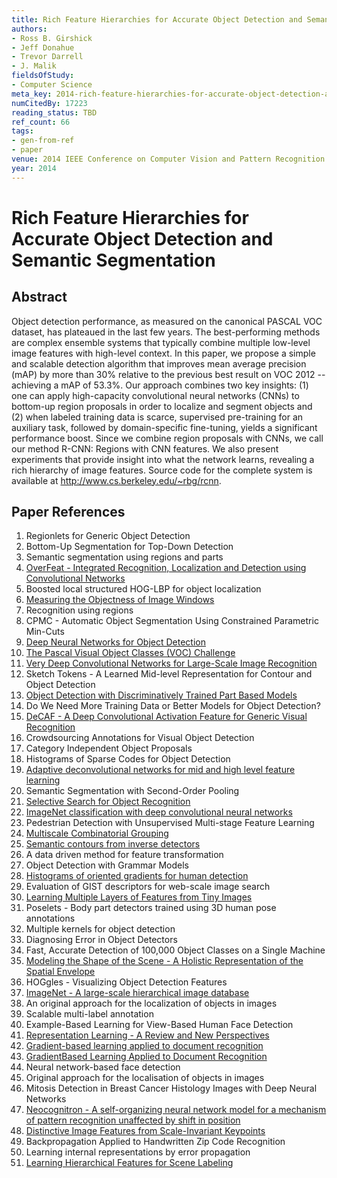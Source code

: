 ```yaml
---
title: Rich Feature Hierarchies for Accurate Object Detection and Semantic Segmentation
authors:
- Ross B. Girshick
- Jeff Donahue
- Trevor Darrell
- J. Malik
fieldsOfStudy:
- Computer Science
meta_key: 2014-rich-feature-hierarchies-for-accurate-object-detection-and-semantic-segmentation
numCitedBy: 17223
reading_status: TBD
ref_count: 66
tags:
- gen-from-ref
- paper
venue: 2014 IEEE Conference on Computer Vision and Pattern Recognition
year: 2014
---
```


# Rich Feature Hierarchies for Accurate Object Detection and Semantic Segmentation

## Abstract

Object detection performance, as measured on the canonical PASCAL VOC dataset, has plateaued in the last few years. The best-performing methods are complex ensemble systems that typically combine multiple low-level image features with high-level context. In this paper, we propose a simple and scalable detection algorithm that improves mean average precision (mAP) by more than 30% relative to the previous best result on VOC 2012 -- achieving a mAP of 53.3%. Our approach combines two key insights: (1) one can apply high-capacity convolutional neural networks (CNNs) to bottom-up region proposals in order to localize and segment objects and (2) when labeled training data is scarce, supervised pre-training for an auxiliary task, followed by domain-specific fine-tuning, yields a significant performance boost. Since we combine region proposals with CNNs, we call our method R-CNN: Regions with CNN features. We also present experiments that provide insight into what the network learns, revealing a rich hierarchy of image features. Source code for the complete system is available at http://www.cs.berkeley.edu/~rbg/rcnn.

## Paper References

1. Regionlets for Generic Object Detection
2. Bottom-Up Segmentation for Top-Down Detection
3. Semantic segmentation using regions and parts
4. [OverFeat - Integrated Recognition, Localization and Detection using Convolutional Networks](2014-overfeat-integrated-recognition-localization-and-detection-using-convolutional-networks)
5. Boosted local structured HOG-LBP for object localization
6. [Measuring the Objectness of Image Windows](2012-measuring-the-objectness-of-image-windows)
7. Recognition using regions
8. CPMC - Automatic Object Segmentation Using Constrained Parametric Min-Cuts
9. [Deep Neural Networks for Object Detection](2013-deep-neural-networks-for-object-detection)
10. [The Pascal Visual Object Classes (VOC) Challenge](2009-the-pascal-visual-object-classes-voc-challenge)
11. [Very Deep Convolutional Networks for Large-Scale Image Recognition](2015-very-deep-convolutional-networks-for-large-scale-image-recognition)
12. Sketch Tokens - A Learned Mid-level Representation for Contour and Object Detection
13. [Object Detection with Discriminatively Trained Part Based Models](2009-object-detection-with-discriminatively-trained-part-based-models)
14. Do We Need More Training Data or Better Models for Object Detection?
15. [DeCAF - A Deep Convolutional Activation Feature for Generic Visual Recognition](2014-decaf-a-deep-convolutional-activation-feature-for-generic-visual-recognition)
16. Crowdsourcing Annotations for Visual Object Detection
17. Category Independent Object Proposals
18. Histograms of Sparse Codes for Object Detection
19. [Adaptive deconvolutional networks for mid and high level feature learning](2011-adaptive-deconvolutional-networks-for-mid-and-high-level-feature-learning)
20. Semantic Segmentation with Second-Order Pooling
21. [Selective Search for Object Recognition](2013-selective-search-for-object-recognition)
22. [ImageNet classification with deep convolutional neural networks](2012-imagenet-classification-with-deep-convolutional-neural-networks)
23. Pedestrian Detection with Unsupervised Multi-stage Feature Learning
24. [Multiscale Combinatorial Grouping](2014-multiscale-combinatorial-grouping)
25. [Semantic contours from inverse detectors](2011-semantic-contours-from-inverse-detectors)
26. A data driven method for feature transformation
27. Object Detection with Grammar Models
28. [Histograms of oriented gradients for human detection](2005-histograms-of-oriented-gradients-for-human-detection)
29. Evaluation of GIST descriptors for web-scale image search
30. [Learning Multiple Layers of Features from Tiny Images](2009-learning-multiple-layers-of-features-from-tiny-images)
31. Poselets - Body part detectors trained using 3D human pose annotations
32. Multiple kernels for object detection
33. Diagnosing Error in Object Detectors
34. Fast, Accurate Detection of 100,000 Object Classes on a Single Machine
35. [Modeling the Shape of the Scene - A Holistic Representation of the Spatial Envelope](2004-modeling-the-shape-of-the-scene-a-holistic-representation-of-the-spatial-envelope)
36. HOGgles - Visualizing Object Detection Features
37. [ImageNet - A large-scale hierarchical image database](2009-imagenet-a-large-scale-hierarchical-image-database)
38. An original approach for the localization of objects in images
39. Scalable multi-label annotation
40. Example-Based Learning for View-Based Human Face Detection
41. [Representation Learning - A Review and New Perspectives](2013-representation-learning-a-review-and-new-perspectives)
42. [Gradient-based learning applied to document recognition](1998-gradient-based-learning-applied-to-document-recognition)
43. [GradientBased Learning Applied to Document Recognition](2001-gradientbased-learning-applied-to-document-recognition)
44. Neural network-based face detection
45. Original approach for the localisation of objects in images
46. Mitosis Detection in Breast Cancer Histology Images with Deep Neural Networks
47. [Neocognitron - A self-organizing neural network model for a mechanism of pattern recognition unaffected by shift in position](2004-neocognitron-a-self-organizing-neural-network-model-for-a-mechanism-of-pattern-recognition-unaffected-by-shift-in-position)
48. [Distinctive Image Features from Scale-Invariant Keypoints](2004-distinctive-image-features-from-scale-invariant-keypoints)
49. Backpropagation Applied to Handwritten Zip Code Recognition
50. Learning internal representations by error propagation
51. [Learning Hierarchical Features for Scene Labeling](2013-learning-hierarchical-features-for-scene-labeling)
